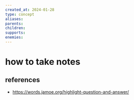 ```yaml
---
created_at: 2024-01-28
type: concept
aliases: 
parents: 
children: 
supports: 
enemies:
---
```


# how to take notes

## references

- https://words.jamoe.org/highlight-question-and-answer/
